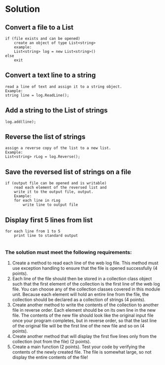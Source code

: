 # Solution

## Convert a file to a List<string>
```
if (file exists and can be opened)
    create an object of type List<string>
    example:
    List<string> log = new List<string>()
else 
    exit
```

## Convert a text line to a string

```
read a line of text and assign it to a string object.  
Example:
string line = log.ReadLine();
```

## Add a string to the List of strings

```
log.add(line);
```

## Reverse the list of strings

```
assign a reverse copy of the list to a new list.
Example:
List<string> rLog = log.Reverse();
```

## Save the reversed list of strings on a file

```
if (output file can be opened and is writable)
    read each element of the reversed list and
    write it to the output file, output.
    Example:
    for each line in rLog
        write line to output file
```

## Display first 5 lines from list

```
for each line from 1 to 5
    print line to standard output
    
```
### The solution must meet the following requirements:
1. Create a method to read each line of the web log file.  This method must use exception handling to ensure that the file is opened successfully (4 points).
2. Each line of the file should then be stored in a collection class object such that the first element of the collection is the first line of the web log file. You can choose any of the collection classes covered in this module unit.  Because each element will hold an entire line from the file, the collection should be declared as a collection of strings (4 points).
3. Create another method to write the contents of the collection to another file in reverse order. Each element should be on its own line in the new file. The contents of the new file should look like the original input file once your program completes, but in reverse order, so that the last line of the original file will be the first line of the new file and so on (4 points).
4. Create another method that will display the first five lines only from the collection (not from the file) (2 points).
5. Create a main function (2 points). Test your code by verifying the contents of the newly created file. The file is somewhat large, so not display the entire contents of the file!